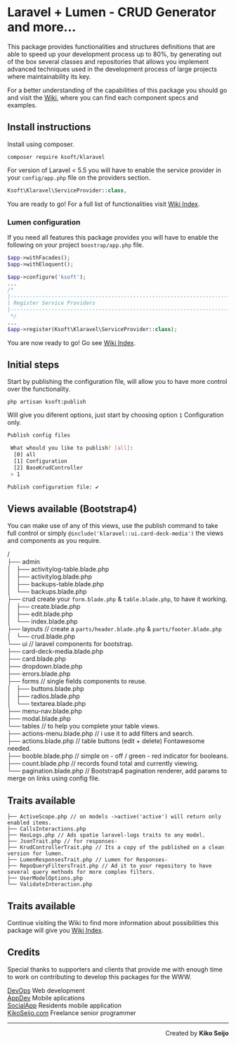 # Laravel + Lumen - CRUD Generator and more...

This package provides functionalities and structures definitions that are able to speed up your development process up to 80%, by generating out of the box several classes and repositories that allows you implement advanced techniques used in the development process of large projects where maintainability its key.

For a better understanding of the capabilities of this package you should go and
visit the [Wiki](https://github.com/kikoseijo/kLaravel/wiki/Wiki-Credits-&-thanks), where you can find each component specs and examples.

## Install instructions

Install using composer.

```
composer require ksoft/klaravel
```

For version of Laravel < 5.5 you will have to enable the service provider in your `config/app.php` file on the providers section.

```php
Ksoft\Klaravel\ServiceProvider::class,
```

You are ready to go! For a full list of functionalities visit [Wiki Index](https://github.com/kikoseijo/kLaravel/wiki/Wiki-Credits-&-thanks).

### Lumen configuration

If you need all features this package provides you will have to enable the following on your project `boostrap/app.php` file.

```php
$app->withFacades();
$app->withEloquent();

$app->configure('ksoft');
...
/*
|--------------------------------------------------------------------------
| Register Service Providers
|--------------------------------------------------------------------------
 */
...
$app->register(Ksoft\Klaravel\ServiceProvider::class);
```

You are now ready to go! Go see [Wiki Index](https://github.com/kikoseijo/kLaravel/wiki/Wiki-Credits-&-thanks).

## Initial steps

Start by publishing the configuration file, will allow you to have more control over the functionality.

```
php artisan ksoft:publish
```

Will give you diferent options, just start by choosing option `1` Configuration only.

```bash
Publish config files

 What whould you like to publish? [all]:
  [0] all
  [1] Configuration
  [2] BaseKrudController
 > 1

Publish configuration file: ✔
```

## Views available (Bootstrap4)

You can make use of any of this views, use the publish command to take full control or simply `@include('klaravel::ui.card-deck-media')` the views and components as you require.

/  
├── admin  
│   ├── activitylog-table.blade.php  
│   ├── activitylog.blade.php  
│   ├── backups-table.blade.php  
│   └── backups.blade.php  
├── crud create your `form.blade.php` & `table.blade.php`, to have it working.  
│   ├── create.blade.php  
│   ├── edit.blade.php  
│   └── index.blade.php  
├── layouts // create a `parts/header.blade.php` & `parts/footer.blade.php`  
│   └── crud.blade.php  
└── ui // laravel components for bootstrap.  
├── card-deck-media.blade.php  
├── card.blade.php  
├── dropdown.blade.php  
├── errors.blade.php  
├── forms // single fields components to reuse.  
│   ├── buttons.blade.php  
│   ├── radios.blade.php  
│   └── textarea.blade.php  
├── menu-nav.blade.php  
├── modal.blade.php  
└── tables // to help you complete your table views.  
├── actions-menu.blade.php // i use it to add filters and search.  
├── actions.blade.php // table buttons (edit + delete) Fontawesome needed.  
├── booble.blade.php // simple on - off / green - red indicator for booleans.  
├── count.blade.php // records found total and currently viewing.  
└── pagination.blade.php // Bootstrap4 pagination renderer, add params to merge on links using config file.

## Traits available

```
├── ActiveScope.php // on models ->active('active') will return only enabled items.
├── CallsInteractions.php
├── HasLogs.php // Ads spatie laravel-logs traits to any model.
├── JsonTrait.php // for responses-
├── KrudControllerTrait.php // Its a copy of the published on a clean version for lumen.
├── LumenResponsesTrait.php // Lumen for Responses-
├── RepoQueryFiltersTrait.php // Ad it to your repository to have several query methods for more complex filters.
├── UserModelOptions.php
└── ValidateInteraction.php
```

## Traits available

Continue visiting the Wiki to find more information about possibilities this package will give you [Wiki Index](https://github.com/kikoseijo/kLaravel/wiki).

## Credits

Special thanks to supporters and clients that provide me with enough time to work on contributing to develop this packages for the WWW.

[DevOps](https://sunnyface.com 'Programador ios málaga Marbella') Web development  
[AppDev](https://gestorapp.com 'Gestor de aplicaciones moviles en málaga, mijas, marbella') Mobile aplications  
[SocialApp](https://sosvecinos.com 'Plataforma móvil para la gestion de comunidades') Residents mobile application  
[KikoSeijo.com](https://kikoseijo.com 'Programador freelance movil y Laravel') Freelance senior programmer

---

<div dir=rtl markdown=1>Created by <b>Kiko Seijo</b></div>
